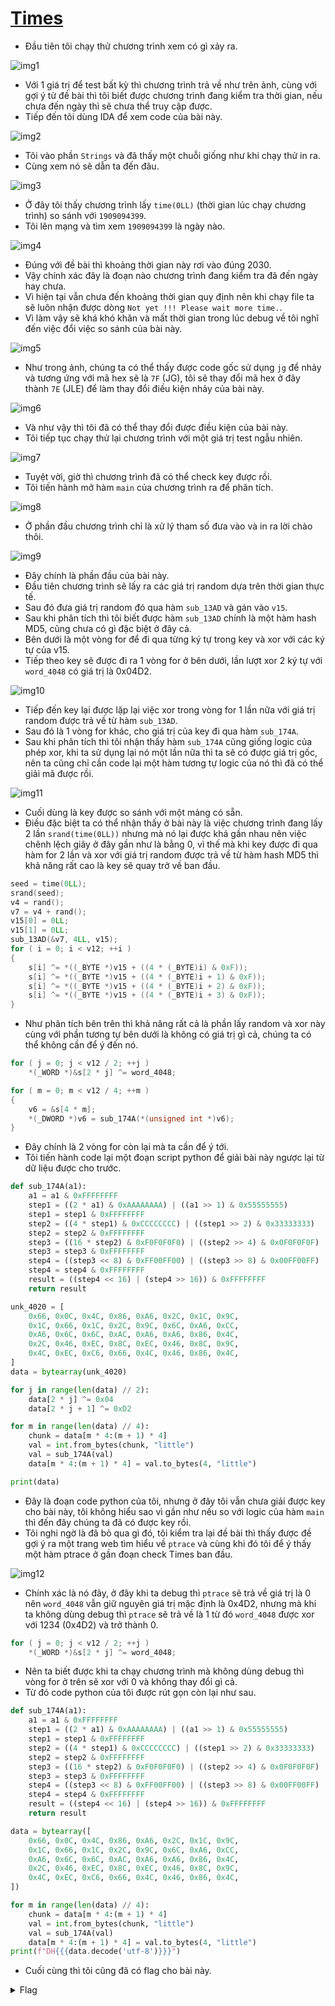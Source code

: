# [Times](https://dreamhack.io/wargame/challenges/247)

- Đầu tiên tôi chạy thử chương trình xem có gì xảy ra.

![img1](./images/img1.png)
- Với 1 giá trị để test bất kỳ thì chương trình trả về như trên ảnh, cùng với gợi ý từ đề bài thì tôi biết được chương trình đang kiểm tra thời gian, nếu chưa đến ngày thì sẽ chưa thể truy cập được.
- Tiếp đến tôi dùng IDA để xem code của bài này.

![img2](./images/img2.png)
- Tôi vào phần `Strings` và đã thấy một chuỗi giống như khi chạy thử in ra.
- Cùng xem nó sẽ dẫn ta đến đâu.

![img3](./images/img3.png)
- Ở đây tôi thấy chương trình lấy `time(0LL)` (thời gian lúc chạy chương trình) so sánh với `1909094399`.
- Tôi lên mạng và tìm xem `1909094399` là ngày nào.

![img4](./images/img4.png)
- Đúng với đề bài thì khoảng thời gian này rơi vào đúng 2030.
- Vậy chính xác đây là đoạn nào chương trình đang kiểm tra đã đến ngày hay chưa.
- Vì hiện tại vẫn chưa đến khoảng thời gian quy định nên khi chạy file ta sẽ luôn nhận được dòng `Not yet !!! Please wait more time.`.
- Vì làm vậy sẽ khá khó khăn và mất thời gian trong lúc debug về tôi nghĩ đến việc đổi việc so sánh của bài này.

![img5](./images/img5.png)
- Như trong ảnh, chúng ta có thể thấy được code gốc sử dụng `jg` để nhảy và tương ứng với mã hex sẽ là `7F` (JG), tôi sẽ thay đổi mã hex ở đây thành `7E` (JLE) để làm thay đổi điều kiện nhảy của bài này.

![img6](./images/img6.png)
- Và như vậy thì tôi đã có thể thay đổi được điều kiện của bài này.
- Tôi tiếp tục chạy thử lại chương trình với một giá trị test ngẫu nhiên.

![img7](./images/img7.png)
- Tuyệt vời, giờ thì chương trình đã có thể check key được rồi.
- Tôi tiến hành mở hàm `main` của chương trình ra để phân tích.

![img8](./images/img8.png)
- Ở phần đầu chương trình chỉ là xử lý tham số đưa vào và in ra lời chào thôi.

![img9](./images/img9.png)
- Đây chính là phần đầu của bài này.
- Đầu tiên chương trình sẽ lấy ra các giá trị random dựa trên thời gian thực tế.
- Sau đó đưa giá trị random đó qua hàm `sub_13AD` và gán vào `v15`.
- Sau khi phân tích thì tôi biết được hàm `sub_13AD` chính là một hàm hash MD5, cũng chưa có gì đặc biệt ở đây cả.
- Bên dưới là một vòng for để đi qua từng ký tự trong key và xor với các ký tự của v15.
- Tiếp theo key sẽ được đi ra 1 vòng for ở bên dưới, lần lượt xor 2 ký tự với `word_4048` có giá trị là 0x04D2.

![img10](./images/img10.png)
- Tiếp đến key lại được lặp lại việc xor trong vòng for 1 lần nữa với giá trị random được trả về từ hàm `sub_13AD`.
- Sau đó là 1 vòng for khác, cho giá trị của key đi qua hàm `sub_174A`.
- Sau khi phân tích thì tôi nhận thấy hàm `sub_174A` cũng giống logic của phép xor, khi ta sử dụng lại nó một lần nữa thì ta sẽ có được giá trị gốc, nên ta cũng chỉ cần code lại một hàm tương tự logic của nó thì đã có thể giải mã được rồi.

![img11](./images/img11.png)
- Cuối dùng là key được so sánh với một mảng có sẵn.
- Điều đặc biệt ta có thể nhận thấy ở bài này là việc chương trình đang lấy 2 lần `srand(time(0LL))` nhưng mà nó lại được khá gần nhau nên việc chênh lệch giây ở đây gần như là bằng 0, vì thế mà khi key được đi qua hàm for 2 lần và xor với giá trị random được trả về từ hàm hash MD5 thì khả năng rất cao là key sẽ quay trở về ban đầu.

``` C
seed = time(0LL);
srand(seed);
v4 = rand();
v7 = v4 + rand();
v15[0] = 0LL;
v15[1] = 0LL;
sub_13AD(&v7, 4LL, v15);
for ( i = 0; i < v12; ++i )
{
    s[i] ^= *((_BYTE *)v15 + ((4 * (_BYTE)i) & 0xF));
    s[i] ^= *((_BYTE *)v15 + ((4 * (_BYTE)i + 1) & 0xF));
    s[i] ^= *((_BYTE *)v15 + ((4 * (_BYTE)i + 2) & 0xF));
    s[i] ^= *((_BYTE *)v15 + ((4 * (_BYTE)i + 3) & 0xF));
}
```
- Như phân tích bên trên thì khả năng rất cả là phần lấy random và xor này cùng với phần tương tự bên dưới là không có giá trị gì cả, chúng ta có thể không cần để ý đến nó.

``` C
for ( j = 0; j < v12 / 2; ++j )
    *(_WORD *)&s[2 * j] ^= word_4048;

for ( m = 0; m < v12 / 4; ++m )
{
    v6 = &s[4 * m];
    *(_DWORD *)v6 = sub_174A(*(unsigned int *)v6);
}
```
- Đây chính là 2 vòng for còn lại mà ta cần để ý tới.
- Tôi tiến hành code lại một đoạn script python để giải bài này ngược lại từ dữ liệu được cho trước.

``` python
def sub_174A(a1):
    a1 = a1 & 0xFFFFFFFF
    step1 = ((2 * a1) & 0xAAAAAAAA) | ((a1 >> 1) & 0x55555555)
    step1 = step1 & 0xFFFFFFFF
    step2 = ((4 * step1) & 0xCCCCCCCC) | ((step1 >> 2) & 0x33333333)
    step2 = step2 & 0xFFFFFFFF
    step3 = ((16 * step2) & 0xF0F0F0F0) | ((step2 >> 4) & 0x0F0F0F0F)
    step3 = step3 & 0xFFFFFFFF
    step4 = ((step3 << 8) & 0xFF00FF00) | ((step3 >> 8) & 0x00FF00FF)
    step4 = step4 & 0xFFFFFFFF
    result = ((step4 << 16) | (step4 >> 16)) & 0xFFFFFFFF
    return result

unk_4020 = [
    0x66, 0x0C, 0x4C, 0x86, 0xA6, 0x2C, 0x1C, 0x9C,
    0x1C, 0x66, 0x1C, 0x2C, 0x9C, 0x6C, 0xA6, 0xCC,
    0xA6, 0x6C, 0x6C, 0xAC, 0xA6, 0xA6, 0x86, 0x4C,
    0x2C, 0x46, 0xEC, 0x8C, 0xEC, 0x46, 0x8C, 0x9C,
    0x4C, 0xEC, 0xC6, 0x66, 0x4C, 0x46, 0x86, 0x4C,
]
data = bytearray(unk_4020)

for j in range(len(data) // 2):
    data[2 * j] ^= 0x04
    data[2 * j + 1] ^= 0xD2

for m in range(len(data) // 4):
    chunk = data[m * 4:(m + 1) * 4]
    val = int.from_bytes(chunk, "little")
    val = sub_174A(val)
    data[m * 4:(m + 1) * 4] = val.to_bytes(4, "little")

print(data)
```
- Đây là đoạn code python của tôi, nhưng ở đây tôi vẫn chưa giải được key cho bài này, tôi không hiểu sao vì gần như nếu so với logic của hàm `main` thì đến đây chúng ta đã có được key rồi.
- Tôi nghi ngờ là đã bỏ qua gì đó, tôi kiểm tra lại đề bài thì thấy được đề gợi ý ra một trang web tìm hiểu về `ptrace` và cùng khi đó tôi để ý thấy một hàm ptrace ở gần đoạn check Times ban đầu.

![img12](./images/img12.png)
- Chính xác là nó đây, ở đây khi ta debug thì `ptrace` sẽ trả về giá trị là 0 nên `word_4048` vẫn giữ nguyên giá trị mặc định là 0x4D2, nhưng mà khi ta không dùng debug thì `ptrace` sẽ trả về là 1 từ đó `word_4048` được xor với 1234 (0x4D2) và trở thành 0.
``` C
for ( j = 0; j < v12 / 2; ++j )
    *(_WORD *)&s[2 * j] ^= word_4048;
```
- Nên ta biết được khi ta chạy chương trình mà không dùng debug thì vòng for ở trên sẽ xor với 0 và không thay đổi gì cả.
- Từ đó code python của tôi được rút gọn còn lại như sau.

``` python
def sub_174A(a1):
    a1 = a1 & 0xFFFFFFFF
    step1 = ((2 * a1) & 0xAAAAAAAA) | ((a1 >> 1) & 0x55555555)
    step1 = step1 & 0xFFFFFFFF
    step2 = ((4 * step1) & 0xCCCCCCCC) | ((step1 >> 2) & 0x33333333)
    step2 = step2 & 0xFFFFFFFF
    step3 = ((16 * step2) & 0xF0F0F0F0) | ((step2 >> 4) & 0x0F0F0F0F)
    step3 = step3 & 0xFFFFFFFF
    step4 = ((step3 << 8) & 0xFF00FF00) | ((step3 >> 8) & 0x00FF00FF)
    step4 = step4 & 0xFFFFFFFF
    result = ((step4 << 16) | (step4 >> 16)) & 0xFFFFFFFF
    return result

data = bytearray([
    0x66, 0x0C, 0x4C, 0x86, 0xA6, 0x2C, 0x1C, 0x9C,
    0x1C, 0x66, 0x1C, 0x2C, 0x9C, 0x6C, 0xA6, 0xCC,
    0xA6, 0x6C, 0x6C, 0xAC, 0xA6, 0xA6, 0x86, 0x4C,
    0x2C, 0x46, 0xEC, 0x8C, 0xEC, 0x46, 0x8C, 0x9C,
    0x4C, 0xEC, 0xC6, 0x66, 0x4C, 0x46, 0x86, 0x4C,
])

for m in range(len(data) // 4):
    chunk = data[m * 4:(m + 1) * 4]
    val = int.from_bytes(chunk, "little")
    val = sub_174A(val)
    data[m * 4:(m + 1) * 4] = val.to_bytes(4, "little")
print(f"DH{{{data.decode('utf-8')}}}")
```
- Cuối cùng thì tôi cũng đã có flag cho bài này.

<details>
<summary style="cursor: pointer">Flag</summary>

```
DH{a20f984e48f83e69566e2aee17b491b7fc722ab2}
```
</details>